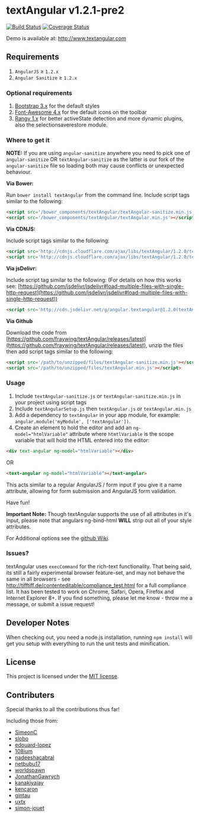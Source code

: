 textAngular v1.2.1-pre2
===========

[![Build Status](https://travis-ci.org/fraywing/textAngular.png?branch=master)](https://travis-ci.org/fraywing/textAngular) [![Coverage Status](https://coveralls.io/repos/fraywing/textAngular/badge.png)](https://coveralls.io/r/fraywing/textAngular)


Demo is available at: http://www.textangular.com

## Requirements

1. `AngularJS` ≥ `1.2.x`
2. `Angular Sanitize` ≥ `1.2.x`

### Optional requirements

1. [Bootstrap 3.x](http://getbootstrap.com/) for the default styles
2. [Font-Awesome 4.x](http://fortawesome.github.io/Font-Awesome/) for the default icons on the toolbar
3. [Rangy 1.x](https://code.google.com/p/rangy/) for better activeState detection and more dynamic plugins, also the selectionsaverestore module.

### Where to get it

**NOTE:** If you are using `angular-sanitize` anywhere you need to pick one of `angular-sanitize` OR `textAngular-sanitize` as the latter is our fork of the `angular-sanitize` file so loading both may cause conflicts or unexpected behaviour.

**Via Bower:**

Run `bower install textAngular` from the command line.
Include script tags similar to the following:
```html
<script src='/bower_components/textAngular/textAngular-sanitize.min.js'></script>
<script src='/bower_components/textAngular/textAngular.min.js'></script>
```

**Via CDNJS:**

Include script tags similar to the following:
```html
<script src='http://cdnjs.cloudflare.com/ajax/libs/textAngular/1.2.0/textAngular-sanitize.min.js'></script>
<script src='http://cdnjs.cloudflare.com/ajax/libs/textAngular/1.2.0/textAngular.min.js'></script>
```

**Via jsDelivr:**

Include script tag similar to the following: (For details on how this works see: [https://github.com/jsdelivr/jsdelivr#load-multiple-files-with-single-http-request](https://github.com/jsdelivr/jsdelivr#load-multiple-files-with-single-http-request))
```html
<script src='http://cdn.jsdelivr.net/g/angular.textangular@1.2.0(textAngular-sanitize.min.js+textAngular.min.js)'></script>
```

**Via Github**

Download the code from [https://github.com/fraywing/textAngular/releases/latest](https://github.com/fraywing/textAngular/releases/latest), unzip the files then add script tags similar to the following:
```html
<script src='/path/to/unzipped/files/textAngular-sanitize.min.js'></script>
<script src='/path/to/unzipped/files/textAngular.min.js'></script>
```

### Usage

1. Include `textAngular-sanitize.js` or `textAngular-sanitize.min.js` in your project using script tags
2. Include `textAngularSetup.js` then `textAngular.js` or `textAngular.min.js`
3. Add a dependency to `textAngular` in your app module, for example: ```angular.module('myModule', ['textAngular'])```.
4. Create an element to hold the editor and add an `ng-model="htmlVariable"` attribute where `htmtlVariable` is the scope variable that will hold the HTML entered into the editor:
```html
<div text-angular ng-model="htmlVariable"></div>
```
OR
```html
<text-angular ng-model="htmlVariable"></text-angular>
```
This acts similar to a regular AngularJS / form input if you give it a name attribute, allowing for form submission and AngularJS form validation.

Have fun!
 
**Important Note:** Though textAngular supports the use of all attributes in it's input, please note that angulars ng-bind-html **WILL** strip out all of your style attributes.

For Additional options see the [github Wiki](https://github.com/fraywing/textAngular/wiki).

### Issues?

textAngular uses ```execCommand``` for the rich-text functionality. 
That being said, its still a fairly experimental browser feature-set, and may not behave the same in all browsers - see http://tifftiff.de/contenteditable/compliance_test.html for a full compliance list.
It has been tested to work on Chrome, Safari, Opera, Firefox and Internet Explorer 8+.
If you find something, please let me know - throw me a message, or submit a issue request!

## Developer Notes

When checking out, you need a node.js installation, running `npm install` will get you setup with everything to run the unit tests and minification.

## License

This project is licensed under the [MIT license](http://opensource.org/licenses/MIT).


## Contributers

Special thanks to all the contributions thus far! 

Including those from:

* [SimeonC](https://github.com/SimeonC)
* [slobo](https://github.com/slobo)
* [edouard-lopez](https://github.com/edouard-lopez)
* [108ium](https://github.com/108ium)
* [nadeeshacabral](https://github.com/nadeeshacabral) 
* [netbubu17](https://github.com/netbubu17)
* [worldspawn](https://github.com/worldspawn)
* [JonathanGawrych](https://github.com/JonathanGawrych)
* [kanakiyajay](https://github.com/kanakiyajay)
* [kencaron](https://github.com/kencaron)
* [gintau](https://github.com/gintau)
* [uxtx](https://github.com/uxtx)
* [simon-jouet](https://github.com/simon-jouet)

